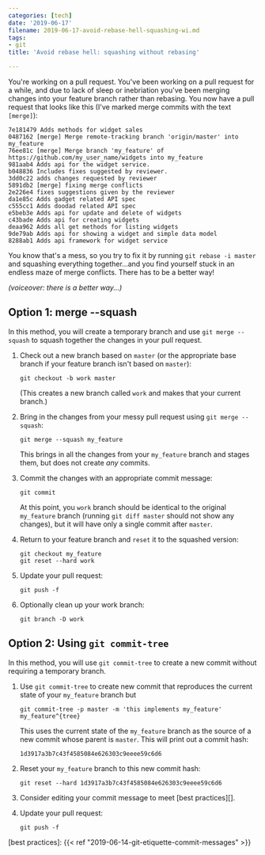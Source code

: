 ```yaml
---
categories: [tech]
date: '2019-06-17'
filename: 2019-06-17-avoid-rebase-hell-squashing-wi.md
tags:
- git
title: 'Avoid rebase hell: squashing without rebasing'

---
```


You're working on a pull request. You've been working on a pull request for a while, and due to lack of sleep or inebriation you've been merging changes into your feature branch rather than rebasing. You now have a pull request that looks like this (I've marked merge commits with the text `[merge]`):

```
7e181479 Adds methods for widget sales
0487162 [merge] Merge remote-tracking branch 'origin/master' into my_feature
76ee81c [merge] Merge branch 'my_feature' of https://github.com/my_user_name/widgets into my_feature
981aab4 Adds api for the widget service.
b048836 Includes fixes suggested by reviewer.
3dd0c22 adds changes requested by reviewer
5891db2 [merge] fixing merge conflicts
2e226e4 fixes suggestions given by the reviewer
da1e85c Adds gadget related API spec
c555cc1 Adds doodad related API spec
e5beb3e Adds api for update and delete of widgets
c43bade Adds api for creating widgets
deaa962 Adds all get methods for listing widgets
9de79ab Adds api for showing a widget and simple data model
8288ab1 Adds api framework for widget service
```

You know that's a mess, so you try to fix it by running `git rebase -i master` and squashing everything together...and you find yourself stuck in an endless maze of merge conflicts. There has to be a better way!

*(voiceover: there is a better way...)*

## Option 1: merge --squash

In this method, you will create a temporary branch and use `git merge --squash` to squash together the changes in your pull request.

1. Check out a new branch based on `master` (or the appropriate base branch if your feature branch isn't based on `master`):

    ```
    git checkout -b work master
    ```

    (This creates a new branch called `work` and makes that your current branch.)

1. Bring in the changes from your messy pull request using `git merge --squash`:

    ```
    git merge --squash my_feature
    ```

    This brings in all the changes from your `my_feature` branch and stages them, but does not create *any* commits.

3. Commit the changes with an appropriate commit message:

    ```
    git commit
    ```

    At this point, you `work` branch should be identical to the original `my_feature` branch (running `git diff master` should not show any changes), but it will have only a single commit after `master`.

4. Return to your feature branch and `reset` it to the squashed version:

    ```
    git checkout my_feature
    git reset --hard work
    ```

5. Update your pull request:

    ```
    git push -f
    ```

6. Optionally clean up your work branch:

    ```
    git branch -D work
    ```

## Option 2: Using `git commit-tree`

In this method, you will use `git commit-tree` to create a new commit without requiring a temporary branch.

1. Use `git commit-tree` to create new commit that reproduces the current state of your `my_feature` branch but 

    ```
    git commit-tree -p master -m 'this implements my_feature' my_feature^{tree}
    ```

    This uses the current state of the `my_feature` branch as the source of a new commit whose parent is `master`.  This will print out a commit hash:

    ```
    1d3917a3b7c43f4585084e626303c9eeee59c6d6
    ```

2. Reset your `my_feature` branch to this new commit hash:

    ```
    git reset --hard 1d3917a3b7c43f4585084e626303c9eeee59c6d6
    ```

3. Consider editing your commit message to meet [best practices][].

4. Update your pull request:

    ```
    git push -f
    ```

[best practices]: {{< ref "2019-06-14-git-etiquette-commit-messages" >}}
